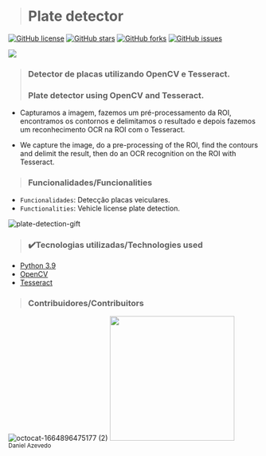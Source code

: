 > <h1>Plate detector</h1>
[![GitHub license](https://img.shields.io/github/license/DanAzevedo/parking-space-counter?style=for-the-badge)](https://github.com/DanAzevedo/parking-space-counter/blob/main/LICENSE)
[![GitHub stars](https://img.shields.io/github/stars/DanAzevedo/parking-space-counter?style=for-the-badge)](https://github.com/DanAzevedo/parking-space-counter/stargazers)
[![GitHub forks](https://img.shields.io/github/forks/DanAzevedo/parking-space-counter?style=for-the-badge)](https://github.com/DanAzevedo/parking-space-counter/network)
[![GitHub issues](https://img.shields.io/github/issues/DanAzevedo/parking-space-counter?style=for-the-badge)](https://github.com/DanAzevedo/parking-space-counter/issues)

<p>
<img src="http://img.shields.io/static/v1?label=STATUS&message=%20FINISH&color=GREEN&style=for-the-badge"/>
</p>

> <h3>Detector de placas utilizando OpenCV e Tesseract.</h3>
> <h3>Plate detector using OpenCV and Tesseract.</h3>  

- Capturamos a imagem, fazemos um pré-processamento da ROI, encontramos os contornos e delimitamos o resultado e depois fazemos um reconhecimento OCR na ROI com o Tesseract.

- We capture the image, do a pre-processing of the ROI, find the contours and delimit the result, then do an OCR recognition on the ROI with Tesseract.

> <h3>Funcionalidades/Funcionalities</h3>

- `Funcionalidades`: Detecção placas veiculares.
- `Functionalities`: Vehicle license plate detection.

![plate-detection-gift](https://user-images.githubusercontent.com/60473748/194330314-f0080d0b-372b-4b00-9145-cf4fd02529f1.gif)


> <h3>✔️Tecnologias utilizadas/Technologies used</h3>

- [Python 3.9](https://www.python.org/)
- [OpenCV](https://opencv.org/)
- [Tesseract]([https://numpy.org/](https://tesseract-ocr.github.io/))

> <h3>Contribuidores/Contribuitors</h3>

![octocat-1664896475177 (2)](https://user-images.githubusercontent.com/60473748/193859722-6fef2b23-a921-4c41-a600-487de23176b8.png)
<img src="https://avatars.githubusercontent.com/u/60473748?s=400&u=dde6f4919a91bc1d5c33737be4259f845a0ee553&v=4" width=250><br><sub>Daniel Azevedo</sub>

